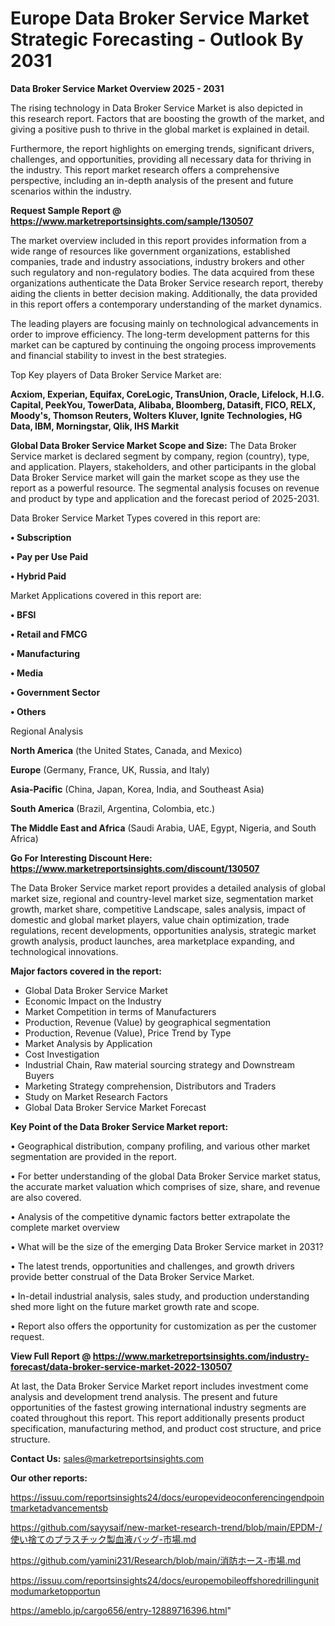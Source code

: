# Europe Data Broker Service Market Strategic Forecasting - Outlook By 2031

<Strong> Data Broker Service Market Overview 2025 - 2031</strong>

The rising technology in Data Broker Service Market is also depicted in this research report. Factors that are boosting the growth of the market, and giving a positive push to thrive in the global market is explained in detail.

Furthermore, the report highlights on emerging trends, significant drivers, challenges, and opportunities, providing all necessary data for thriving in the industry. This report market research offers a comprehensive perspective, including an in-depth analysis of the present and future scenarios within the industry.

<strong>Request Sample Report @ <a href=https://www.marketreportsinsights.com/sample/130507>https://www.marketreportsinsights.com/sample/130507</a></strong>

The market overview included in this report provides information from a wide range of resources like government organizations, established companies, trade and industry associations, industry brokers and other such regulatory and non-regulatory bodies. The data acquired from these organizations authenticate the Data Broker Service research report, thereby aiding the clients in better decision making. Additionally, the data provided in this report offers a contemporary understanding of the market dynamics.

The leading players are focusing mainly on technological advancements in order to improve efficiency. The long-term development patterns for this market can be captured by continuing the ongoing process improvements and financial stability to invest in the best strategies.

Top Key players of Data Broker Service Market are:

<strong>Acxiom, Experian, Equifax, CoreLogic, TransUnion, Oracle, Lifelock, H.I.G. Capital, PeekYou, TowerData, Alibaba, Bloomberg, Datasift, FICO, RELX, Moody's, Thomson Reuters, Wolters Kluver, Ignite Technologies, HG Data, IBM, Morningstar, Qlik, IHS Markit</strong>

<strong><b>Global Data Broker Service Market Scope and Size:</b></strong>
The Data Broker Service market is declared segment by company, region (country), type, and application. Players, stakeholders, and other participants in the global Data Broker Service market will gain the market scope as they use the report as a powerful resource. The segmental analysis focuses on revenue and product by type and application and the forecast period of 2025-2031.

Data Broker Service Market Types covered in this report are:

<strong>• Subscription

• Pay per Use Paid

• Hybrid Paid</strong>

Market Applications covered in this report are:

<strong>• BFSI

• Retail and FMCG

• Manufacturing

• Media

• Government Sector

• Others</strong> 

Regional Analysis

<strong>North America</strong> (the United States, Canada, and Mexico)

<strong>Europe</strong> (Germany, France, UK, Russia, and Italy)

<strong>Asia-Pacific</strong> (China, Japan, Korea, India, and Southeast Asia)

<strong>South America</strong> (Brazil, Argentina, Colombia, etc.)

<strong>The Middle East and Africa</strong> (Saudi Arabia, UAE, Egypt, Nigeria, and South Africa)

<strong>Go For Interesting Discount Here: <a href=https://www.marketreportsinsights.com/discount/130507>https://www.marketreportsinsights.com/discount/130507</a></strong>

The Data Broker Service market report provides a detailed analysis of global market size, regional and country-level market size, segmentation market growth, market share, competitive Landscape, sales analysis, impact of domestic and global market players, value chain optimization, trade regulations, recent developments, opportunities analysis, strategic market growth analysis, product launches, area marketplace expanding, and technological innovations.

<strong><b>Major factors covered in the report:</b></strong>
<ul>
  <li>Global Data Broker Service Market </li>
  <li>Economic Impact on the Industry</li>
  <li>Market Competition in terms of Manufacturers</li>
  <li>Production, Revenue (Value) by geographical segmentation</li>
  <li>Production, Revenue (Value), Price Trend by Type</li>
  <li>Market Analysis by Application</li>
  <li>Cost Investigation</li>
  <li>Industrial Chain, Raw material sourcing strategy and Downstream Buyers</li>
  <li>Marketing Strategy comprehension, Distributors and Traders</li>
  <li>Study on Market Research Factors</li>
  <li>Global Data Broker Service Market Forecast</li>
</ul>

<strong><b>Key Point of the Data Broker Service Market report:</b></strong>

• Geographical distribution, company profiling, and various other market segmentation are provided in the report.

• For better understanding of the global Data Broker Service market status, the accurate market valuation which comprises of size, share, and revenue are also covered.

• Analysis of the competitive dynamic factors better extrapolate the complete market overview

• What will be the size of the emerging Data Broker Service market in 2031?

• The latest trends, opportunities and challenges, and growth drivers provide better construal of the Data Broker Service Market.

• In-detail industrial analysis, sales study, and production understanding shed more light on the future market growth rate and scope.

• Report also offers the opportunity for customization as per the customer request.

<strong><b>View Full Report @ <a href=https://www.marketreportsinsights.com/industry-forecast/data-broker-service-market-2022-130507>https://www.marketreportsinsights.com/industry-forecast/data-broker-service-market-2022-130507</a></b></strong>


At last, the Data Broker Service Market report includes investment come analysis and development trend analysis. The present and future opportunities of the fastest growing international industry segments are coated throughout this report. This report additionally presents product specification, manufacturing method, and product cost structure, and price structure.

<strong>Contact Us:</strong>
sales@marketreportsinsights.com

<strong>Our other reports:</strong>

<a href=https://issuu.com/reportsinsights24/docs/europevideoconferencingendpointmarketadvancementsb>https://issuu.com/reportsinsights24/docs/europevideoconferencingendpointmarketadvancementsb</a>

<a href=https://github.com/sayysaif/new-market-research-trend/blob/main/EPDM-/使い捨てのプラスチック製血液バッグ-市場.md>https://github.com/sayysaif/new-market-research-trend/blob/main/EPDM-/使い捨てのプラスチック製血液バッグ-市場.md</a>

<a href=https://github.com/yamini231/Research/blob/main/消防ホース-市場.md>https://github.com/yamini231/Research/blob/main/消防ホース-市場.md</a>

<a href=https://issuu.com/reportsinsights24/docs/europemobileoffshoredrillingunitmodumarketopportun>https://issuu.com/reportsinsights24/docs/europemobileoffshoredrillingunitmodumarketopportun</a>

<a href=https://ameblo.jp/cargo656/entry-12889716396.html>https://ameblo.jp/cargo656/entry-12889716396.html</a>"
